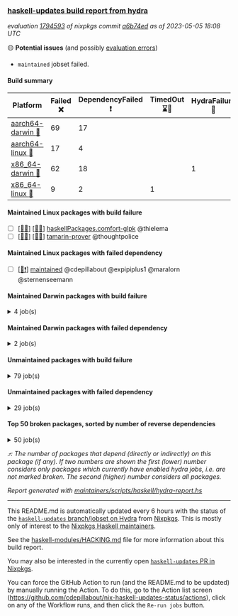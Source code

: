 ### [haskell-updates build report from hydra](https://hydra.nixos.org/jobset/nixpkgs/haskell-updates)
*evaluation [1794593](https://hydra.nixos.org/eval/1794593) of nixpkgs commit [a6b74ed](https://github.com/NixOS/nixpkgs/commits/a6b74ede32764b9b6875f833c3f9c6ecd74b780b) as of 2023-05-05 18:08 UTC*

:yellow_circle: **Potential issues** (and possibly [evaluation errors](https://hydra.nixos.org/jobset/nixpkgs/haskell-updates))
  * `maintained` jobset failed.

#### Build summary

 | Platform | Failed :x: | DependencyFailed :heavy_exclamation_mark: | TimedOut :hourglass::no_entry_sign: | HydraFailure :construction: | Success :heavy_check_mark: | 
 | --- | --- | --- | --- | --- | --- | 
 | [aarch64-darwin :green_apple:](https://hydra.nixos.org/eval/1794593?filter=.aarch64-darwin) | 69 | 17 |  |  | 6410 | 
 | [aarch64-linux :iphone:](https://hydra.nixos.org/eval/1794593?filter=.aarch64-linux) | 17 | 4 |  |  | 6553 | 
 | [x86_64-darwin :apple:](https://hydra.nixos.org/eval/1794593?filter=.x86_64-darwin) | 62 | 18 |  | 1 | 6435 | 
 | [x86_64-linux :penguin:](https://hydra.nixos.org/eval/1794593?filter=.x86_64-linux) | 9 | 2 | 1 |  | 6601 | 
#### Maintained Linux packages with build failure
- [ ] [[:iphone::x:]](https://hydra.nixos.org/build/218371574) [[:penguin::x:]](https://hydra.nixos.org/build/218381586) [haskellPackages.comfort-glpk](https://hydra.nixos.org/eval/1794593?filter=haskellPackages.comfort-glpk) @thielema
- [ ] [[:iphone::x:]](https://hydra.nixos.org/build/218369339) [[:penguin::x:]](https://hydra.nixos.org/build/218362213) [tamarin-prover](https://hydra.nixos.org/eval/1794593?filter=tamarin-prover) @thoughtpolice
#### Maintained Linux packages with failed dependency
- [ ] [[:penguin::heavy_exclamation_mark:]](https://hydra.nixos.org/build/218653950) [maintained](https://hydra.nixos.org/eval/1794593?filter=maintained) @cdepillabout @expipiplus1 @maralorn @sternenseemann
#### Maintained Darwin packages with build failure
<details><summary>4 job(s) </summary>

- [ ] [[:green_apple::x:]](https://hydra.nixos.org/build/218375915) [[:apple::x:]](https://hydra.nixos.org/build/218379307) [haskellPackages.comfort-glpk](https://hydra.nixos.org/eval/1794593?filter=haskellPackages.comfort-glpk) @thielema
- [ ] [gitit](https://hydra.nixos.org/eval/1794593?filter=gitit) @Profpatsch @sternenseemann
  - [[:green_apple::x:]](https://hydra.nixos.org/build/218371918) [[:apple::heavy_check_mark:]](https://hydra.nixos.org/build/218362775) [toplevel](https://hydra.nixos.org/eval/1794593?filter=gitit)
  - [[:green_apple::heavy_check_mark:]](https://hydra.nixos.org/build/218381039) [[:apple::heavy_check_mark:]](https://hydra.nixos.org/build/218371437) [haskellPackages](https://hydra.nixos.org/eval/1794593?filter=haskellPackages.gitit)
</details>

#### Maintained Darwin packages with failed dependency
<details><summary>2 job(s) </summary>

- [ ] [[:green_apple::heavy_exclamation_mark:]](https://hydra.nixos.org/build/218607568) [[:apple::heavy_exclamation_mark:]](https://hydra.nixos.org/build/218607572) [haskellPackages.streamly-archive](https://hydra.nixos.org/eval/1794593?filter=haskellPackages.streamly-archive) @shlok
- [ ] [[:green_apple::heavy_exclamation_mark:]](https://hydra.nixos.org/build/218619224) [[:apple::heavy_exclamation_mark:]](https://hydra.nixos.org/build/218619228) [haskellPackages.streamly-lmdb](https://hydra.nixos.org/eval/1794593?filter=haskellPackages.streamly-lmdb) @shlok
</details>

#### Unmaintained packages with build failure
<details><summary>79 job(s) </summary>

- [ ] [[:green_apple::x:]](https://hydra.nixos.org/build/218361994) [[:iphone::heavy_check_mark:]](https://hydra.nixos.org/build/218376357) [[:apple::x:]](https://hydra.nixos.org/build/218367907) [[:penguin::heavy_check_mark:]](https://hydra.nixos.org/build/218370860) [haskellPackages.di-core](https://hydra.nixos.org/eval/1794593?filter=haskellPackages.di-core)  :arrow_heading_up: 8 | 11
- [ ] [[:green_apple::x:]](https://hydra.nixos.org/build/218365226) [[:iphone::x:]](https://hydra.nixos.org/build/218360962) [[:apple::heavy_check_mark:]](https://hydra.nixos.org/build/218377974) [[:penguin::heavy_check_mark:]](https://hydra.nixos.org/build/218365895) [haskellPackages.hw-simd](https://hydra.nixos.org/eval/1794593?filter=haskellPackages.hw-simd)  :arrow_heading_up: 1 | 8
- [ ] [[:green_apple::x:]](https://hydra.nixos.org/build/218378067) [[:iphone::heavy_check_mark:]](https://hydra.nixos.org/build/218371073) [[:apple::x:]](https://hydra.nixos.org/build/218375080) [[:penguin::heavy_check_mark:]](https://hydra.nixos.org/build/218380947) [haskellPackages.inline-r](https://hydra.nixos.org/eval/1794593?filter=haskellPackages.inline-r)  :arrow_heading_up: 1 | 4
- [ ] [[:green_apple::heavy_check_mark:]](https://hydra.nixos.org/build/218380396) [[:iphone::x:]](https://hydra.nixos.org/build/218377953) [[:apple::heavy_check_mark:]](https://hydra.nixos.org/build/218362911) [[:penguin::heavy_check_mark:]](https://hydra.nixos.org/build/218368090) [haskellPackages.long-double](https://hydra.nixos.org/eval/1794593?filter=haskellPackages.long-double)  :arrow_heading_up: 1 | 2
- [ ] [[:green_apple::x:]](https://hydra.nixos.org/build/218367141) [[:iphone::heavy_check_mark:]](https://hydra.nixos.org/build/218364425) [[:apple::x:]](https://hydra.nixos.org/build/218374346) [[:penguin::heavy_check_mark:]](https://hydra.nixos.org/build/218371746) [haskellPackages.posix-socket](https://hydra.nixos.org/eval/1794593?filter=haskellPackages.posix-socket)  :arrow_heading_up: 1 | 2
- [ ] [[:green_apple::x:]](https://hydra.nixos.org/build/218381884) [[:iphone::heavy_check_mark:]](https://hydra.nixos.org/build/218382632) [[:apple::x:]](https://hydra.nixos.org/build/218363699) [[:penguin::heavy_check_mark:]](https://hydra.nixos.org/build/218374617) [haskellPackages.gi-gdkx11](https://hydra.nixos.org/eval/1794593?filter=haskellPackages.gi-gdkx11)  :arrow_heading_up: 1 | 1
- [ ] [[:green_apple::heavy_check_mark:]](https://hydra.nixos.org/build/218374515) [[:iphone::x:]](https://hydra.nixos.org/build/218367283) [[:apple::heavy_check_mark:]](https://hydra.nixos.org/build/218367533) [[:penguin::heavy_check_mark:]](https://hydra.nixos.org/build/218380204) [haskellPackages.nlopt-haskell](https://hydra.nixos.org/eval/1794593?filter=haskellPackages.nlopt-haskell)  :arrow_heading_up: 1 | 1
- [ ] [[:green_apple::x:]](https://hydra.nixos.org/build/218365328) [[:iphone::heavy_check_mark:]](https://hydra.nixos.org/build/218368874) [[:apple::x:]](https://hydra.nixos.org/build/218357425) [[:penguin::heavy_check_mark:]](https://hydra.nixos.org/build/218374595) [haskellPackages.openal-ffi](https://hydra.nixos.org/eval/1794593?filter=haskellPackages.openal-ffi)  :arrow_heading_up: 1 | 1
- [ ] [[:green_apple::x:]](https://hydra.nixos.org/build/218367583) [[:iphone::x:]](https://hydra.nixos.org/build/218366012) [[:apple::x:]](https://hydra.nixos.org/build/218358945) [[:penguin::x:]](https://hydra.nixos.org/build/218359772) [haskellPackages.srtree](https://hydra.nixos.org/eval/1794593?filter=haskellPackages.srtree)  :arrow_heading_up: 1 | 1
- [ ] [[:apple::x:]](https://hydra.nixos.org/build/218367426) [[:penguin::heavy_check_mark:]](https://hydra.nixos.org/build/218382334) [haskellPackages.swisstable](https://hydra.nixos.org/eval/1794593?filter=haskellPackages.swisstable)  :arrow_heading_up: 1 | 1
- [ ] [[:green_apple::heavy_check_mark:]](https://hydra.nixos.org/build/218363043) [[:iphone::x:]](https://hydra.nixos.org/build/218369053) [[:apple::heavy_check_mark:]](https://hydra.nixos.org/build/218371290) [[:penguin::heavy_check_mark:]](https://hydra.nixos.org/build/218373130) [haskellPackages.freetype2](https://hydra.nixos.org/eval/1794593?filter=haskellPackages.freetype2)  :arrow_heading_up: 0 | 11
- [ ] [[:green_apple::heavy_check_mark:]](https://hydra.nixos.org/build/218376101) [[:iphone::heavy_check_mark:]](https://hydra.nixos.org/build/218377354) [[:apple::x:]](https://hydra.nixos.org/build/218374480) [[:penguin::heavy_check_mark:]](https://hydra.nixos.org/build/218374067) [haskellPackages.language-java](https://hydra.nixos.org/eval/1794593?filter=haskellPackages.language-java)  :arrow_heading_up: 0 | 6
- [ ] [[:green_apple::x:]](https://hydra.nixos.org/build/218366072) [[:iphone::heavy_check_mark:]](https://hydra.nixos.org/build/218368468) [[:apple::x:]](https://hydra.nixos.org/build/218369796) [[:penguin::heavy_check_mark:]](https://hydra.nixos.org/build/218368987) [haskellPackages.llvm-tf](https://hydra.nixos.org/eval/1794593?filter=haskellPackages.llvm-tf)  :arrow_heading_up: 0 | 6
- [ ] [[:green_apple::x:]](https://hydra.nixos.org/build/218368022) [[:iphone::heavy_check_mark:]](https://hydra.nixos.org/build/218379237) [[:apple::x:]](https://hydra.nixos.org/build/218358728) [[:penguin::heavy_check_mark:]](https://hydra.nixos.org/build/218359775) [haskellPackages.pipes-zlib](https://hydra.nixos.org/eval/1794593?filter=haskellPackages.pipes-zlib)  :arrow_heading_up: 0 | 5
- [ ] [[:green_apple::x:]](https://hydra.nixos.org/build/218367925) [[:iphone::heavy_check_mark:]](https://hydra.nixos.org/build/218370677) [[:apple::heavy_check_mark:]](https://hydra.nixos.org/build/218376742) [[:penguin::heavy_check_mark:]](https://hydra.nixos.org/build/218359895) [haskellPackages.folds](https://hydra.nixos.org/eval/1794593?filter=haskellPackages.folds)  :arrow_heading_up: 0 | 3
- [ ] [[:green_apple::x:]](https://hydra.nixos.org/build/218358557) [[:iphone::heavy_check_mark:]](https://hydra.nixos.org/build/218363013) [[:apple::heavy_check_mark:]](https://hydra.nixos.org/build/218369649) [[:penguin::heavy_check_mark:]](https://hydra.nixos.org/build/218356855) [haskellPackages.gauge](https://hydra.nixos.org/eval/1794593?filter=haskellPackages.gauge)  :arrow_heading_up: 0 | 3
- [ ] [[:green_apple::x:]](https://hydra.nixos.org/build/218365386) [[:iphone::x:]](https://hydra.nixos.org/build/218371063) [[:apple::heavy_check_mark:]](https://hydra.nixos.org/build/218362394) [[:penguin::heavy_check_mark:]](https://hydra.nixos.org/build/218362939) [haskellPackages.picosat](https://hydra.nixos.org/eval/1794593?filter=haskellPackages.picosat)  :arrow_heading_up: 0 | 3
- [ ] [[:green_apple::x:]](https://hydra.nixos.org/build/218369518) [[:iphone::heavy_check_mark:]](https://hydra.nixos.org/build/218377140) [[:apple::heavy_check_mark:]](https://hydra.nixos.org/build/218378068) [[:penguin::heavy_check_mark:]](https://hydra.nixos.org/build/218364615) [haskellPackages.LibZip](https://hydra.nixos.org/eval/1794593?filter=haskellPackages.LibZip)  :arrow_heading_up: 0 | 2
- [ ] [[:green_apple::heavy_check_mark:]](https://hydra.nixos.org/build/218379216) [[:iphone::heavy_check_mark:]](https://hydra.nixos.org/build/218371639) [[:apple::x:]](https://hydra.nixos.org/build/218371626) [[:penguin::heavy_check_mark:]](https://hydra.nixos.org/build/218380913) [haskellPackages.quic](https://hydra.nixos.org/eval/1794593?filter=haskellPackages.quic)  :arrow_heading_up: 0 | 2
- [ ] [[:green_apple::x:]](https://hydra.nixos.org/build/218365828) [[:iphone::heavy_check_mark:]](https://hydra.nixos.org/build/218370636) [[:apple::heavy_check_mark:]](https://hydra.nixos.org/build/218359044) [[:penguin::heavy_check_mark:]](https://hydra.nixos.org/build/218382853) [haskellPackages.rocksdb-haskell](https://hydra.nixos.org/eval/1794593?filter=haskellPackages.rocksdb-haskell)  :arrow_heading_up: 0 | 2
- [ ] [[:green_apple::heavy_check_mark:]](https://hydra.nixos.org/build/218366984) [[:iphone::x:]](https://hydra.nixos.org/build/218371217) [[:apple::heavy_check_mark:]](https://hydra.nixos.org/build/218358449) [[:penguin::heavy_check_mark:]](https://hydra.nixos.org/build/218365667) [haskellPackages.dde](https://hydra.nixos.org/eval/1794593?filter=haskellPackages.dde)  :arrow_heading_up: 0 | 1
- [ ] [[:green_apple::x:]](https://hydra.nixos.org/build/218361416) [[:iphone::heavy_check_mark:]](https://hydra.nixos.org/build/218369976) [[:apple::x:]](https://hydra.nixos.org/build/218381715) [[:penguin::heavy_check_mark:]](https://hydra.nixos.org/build/218359735) [haskellPackages.h-raylib](https://hydra.nixos.org/eval/1794593?filter=haskellPackages.h-raylib)  :arrow_heading_up: 0 | 1
- [ ] [[:green_apple::x:]](https://hydra.nixos.org/build/218371341) [[:iphone::heavy_check_mark:]](https://hydra.nixos.org/build/218381285) [[:apple::x:]](https://hydra.nixos.org/build/218368136) [[:penguin::heavy_check_mark:]](https://hydra.nixos.org/build/218361768) [haskellPackages.hamid](https://hydra.nixos.org/eval/1794593?filter=haskellPackages.hamid)  :arrow_heading_up: 0 | 1
- [ ] [[:green_apple::heavy_check_mark:]](https://hydra.nixos.org/build/218373866) [[:iphone::heavy_check_mark:]](https://hydra.nixos.org/build/218359528) [[:apple::x:]](https://hydra.nixos.org/build/218362446) [[:penguin::heavy_check_mark:]](https://hydra.nixos.org/build/218361537) [haskellPackages.hmatrix-morpheus](https://hydra.nixos.org/eval/1794593?filter=haskellPackages.hmatrix-morpheus)  :arrow_heading_up: 0 | 1
- [ ] [[:green_apple::x:]](https://hydra.nixos.org/build/218360600) [[:iphone::heavy_check_mark:]](https://hydra.nixos.org/build/218376500) [[:apple::x:]](https://hydra.nixos.org/build/218370415) [[:penguin::heavy_check_mark:]](https://hydra.nixos.org/build/218365188) [haskellPackages.huckleberry](https://hydra.nixos.org/eval/1794593?filter=haskellPackages.huckleberry)  :arrow_heading_up: 0 | 1
- [ ] [[:green_apple::x:]](https://hydra.nixos.org/build/218370144) [[:iphone::heavy_check_mark:]](https://hydra.nixos.org/build/218369659) [[:apple::x:]](https://hydra.nixos.org/build/218356396) [[:penguin::heavy_check_mark:]](https://hydra.nixos.org/build/218371896) [haskellPackages.select](https://hydra.nixos.org/eval/1794593?filter=haskellPackages.select)  :arrow_heading_up: 0 | 1
- [ ] [[:green_apple::x:]](https://hydra.nixos.org/build/218363639) [[:iphone::heavy_check_mark:]](https://hydra.nixos.org/build/218360486) [[:apple::x:]](https://hydra.nixos.org/build/218358637) [[:penguin::heavy_check_mark:]](https://hydra.nixos.org/build/218362906) [haskellPackages.sysinfo](https://hydra.nixos.org/eval/1794593?filter=haskellPackages.sysinfo)  :arrow_heading_up: 0 | 1
- [ ] [[:green_apple::heavy_check_mark:]](https://hydra.nixos.org/build/218359990) [[:iphone::heavy_check_mark:]](https://hydra.nixos.org/build/218381270) [[:apple::x:]](https://hydra.nixos.org/build/218369158) [[:penguin::heavy_check_mark:]](https://hydra.nixos.org/build/218359504) [haskellPackages.FractalArt](https://hydra.nixos.org/eval/1794593?filter=haskellPackages.FractalArt) 
- [ ] [[:green_apple::heavy_check_mark:]](https://hydra.nixos.org/build/218364182) [[:iphone::x:]](https://hydra.nixos.org/build/218383344) [[:apple::heavy_check_mark:]](https://hydra.nixos.org/build/218379420) [[:penguin::heavy_check_mark:]](https://hydra.nixos.org/build/218360322) [haskellPackages.HsASA](https://hydra.nixos.org/eval/1794593?filter=haskellPackages.HsASA) 
- [ ] [[:green_apple::x:]](https://hydra.nixos.org/build/218373276) [[:iphone::heavy_check_mark:]](https://hydra.nixos.org/build/218361197) [[:apple::x:]](https://hydra.nixos.org/build/218371504) [[:penguin::heavy_check_mark:]](https://hydra.nixos.org/build/218369435) [haskellPackages.al](https://hydra.nixos.org/eval/1794593?filter=haskellPackages.al) 
- [ ] [[:green_apple::x:]](https://hydra.nixos.org/build/218363946) [[:iphone::x:]](https://hydra.nixos.org/build/218374457) [[:apple::x:]](https://hydra.nixos.org/build/218376881) [[:penguin::x:]](https://hydra.nixos.org/build/218378988) [haskellPackages.directory-ospath-streaming](https://hydra.nixos.org/eval/1794593?filter=haskellPackages.directory-ospath-streaming) 
- [ ] [[:green_apple::x:]](https://hydra.nixos.org/build/218357055) [[:iphone::x:]](https://hydra.nixos.org/build/218374766) [[:apple::x:]](https://hydra.nixos.org/build/218373440) [[:penguin::x:]](https://hydra.nixos.org/build/218360859) [haskellPackages.disco](https://hydra.nixos.org/eval/1794593?filter=haskellPackages.disco) 
- [ ] [[:green_apple::x:]](https://hydra.nixos.org/build/218356880) [[:iphone::heavy_check_mark:]](https://hydra.nixos.org/build/218371945) [[:apple::x:]](https://hydra.nixos.org/build/218365259) [[:penguin::heavy_check_mark:]](https://hydra.nixos.org/build/218369949) [haskellPackages.env-extra](https://hydra.nixos.org/eval/1794593?filter=haskellPackages.env-extra) 
- [ ] [[:green_apple::x:]](https://hydra.nixos.org/build/218372622) [[:iphone::heavy_check_mark:]](https://hydra.nixos.org/build/218363770) [[:apple::x:]](https://hydra.nixos.org/build/218377369) [[:penguin::heavy_check_mark:]](https://hydra.nixos.org/build/218361579) [haskellPackages.epub-tools](https://hydra.nixos.org/eval/1794593?filter=haskellPackages.epub-tools) 
- [ ] [[:green_apple::x:]](https://hydra.nixos.org/build/218357303) [[:iphone::heavy_check_mark:]](https://hydra.nixos.org/build/218371814) [[:apple::heavy_check_mark:]](https://hydra.nixos.org/build/218371442) [[:penguin::heavy_check_mark:]](https://hydra.nixos.org/build/218360989) [haskellPackages.executable-hash](https://hydra.nixos.org/eval/1794593?filter=haskellPackages.executable-hash) 
- [ ] [[:green_apple::x:]](https://hydra.nixos.org/build/218374398) [[:iphone::heavy_check_mark:]](https://hydra.nixos.org/build/218375801) [[:apple::x:]](https://hydra.nixos.org/build/218375926) [[:penguin::heavy_check_mark:]](https://hydra.nixos.org/build/218363039) [haskellPackages.float128](https://hydra.nixos.org/eval/1794593?filter=haskellPackages.float128) 
- [ ] [[:green_apple::x:]](https://hydra.nixos.org/build/218380013) [[:iphone::heavy_check_mark:]](https://hydra.nixos.org/build/218366720) [[:apple::x:]](https://hydra.nixos.org/build/218374432) [[:penguin::heavy_check_mark:]](https://hydra.nixos.org/build/218377131) [haskellPackages.fudgets](https://hydra.nixos.org/eval/1794593?filter=haskellPackages.fudgets) 
- [ ] [[:green_apple::x:]](https://hydra.nixos.org/build/218374343) [[:iphone::heavy_check_mark:]](https://hydra.nixos.org/build/218372448) [[:apple::x:]](https://hydra.nixos.org/build/218377848) [[:penguin::heavy_check_mark:]](https://hydra.nixos.org/build/218367571) [haskellPackages.gerrit](https://hydra.nixos.org/eval/1794593?filter=haskellPackages.gerrit) 
- [ ] [[:green_apple::x:]](https://hydra.nixos.org/build/218356518) [[:apple::x:]](https://hydra.nixos.org/build/218362291) [haskellPackages.gi-gtkosxapplication](https://hydra.nixos.org/eval/1794593?filter=haskellPackages.gi-gtkosxapplication) 
- [ ] [[:iphone::x:]](https://hydra.nixos.org/build/218636181) [[:penguin::x:]](https://hydra.nixos.org/build/218370359) [haskellPackages.grid-proto](https://hydra.nixos.org/eval/1794593?filter=haskellPackages.grid-proto) 
- [ ] [[:green_apple::x:]](https://hydra.nixos.org/build/218379659) [[:apple::x:]](https://hydra.nixos.org/build/218370132) [haskellPackages.gtk-mac-integration](https://hydra.nixos.org/eval/1794593?filter=haskellPackages.gtk-mac-integration) 
- [ ] [[:green_apple::x:]](https://hydra.nixos.org/build/218636180) [[:iphone::heavy_check_mark:]](https://hydra.nixos.org/build/218367120) [[:apple::x:]](https://hydra.nixos.org/build/218636188) [[:penguin::heavy_check_mark:]](https://hydra.nixos.org/build/218636210) [haskellPackages.gtk-traymanager](https://hydra.nixos.org/eval/1794593?filter=haskellPackages.gtk-traymanager) 
- [ ] [[:green_apple::x:]](https://hydra.nixos.org/build/218363769) [[:apple::x:]](https://hydra.nixos.org/build/218361194) [haskellPackages.gtk3-mac-integration](https://hydra.nixos.org/eval/1794593?filter=haskellPackages.gtk3-mac-integration) 
- [ ] [[:green_apple::x:]](https://hydra.nixos.org/build/218367203) [[:iphone::heavy_check_mark:]](https://hydra.nixos.org/build/218380642) [[:apple::x:]](https://hydra.nixos.org/build/218381399) [[:penguin::heavy_check_mark:]](https://hydra.nixos.org/build/218373263) [haskellPackages.highlight](https://hydra.nixos.org/eval/1794593?filter=haskellPackages.highlight) 
- [ ] [[:green_apple::x:]](https://hydra.nixos.org/build/218375281) [[:iphone::heavy_check_mark:]](https://hydra.nixos.org/build/218381684) [[:apple::x:]](https://hydra.nixos.org/build/218373167) [[:penguin::heavy_check_mark:]](https://hydra.nixos.org/build/218359288) [haskellPackages.hinotify-conduit](https://hydra.nixos.org/eval/1794593?filter=haskellPackages.hinotify-conduit) 
- [ ] [[:green_apple::x:]](https://hydra.nixos.org/build/218372055) [[:iphone::heavy_check_mark:]](https://hydra.nixos.org/build/218361694) [[:apple::x:]](https://hydra.nixos.org/build/218379411) [[:penguin::heavy_check_mark:]](https://hydra.nixos.org/build/218383318) [haskellPackages.hsshellscript](https://hydra.nixos.org/eval/1794593?filter=haskellPackages.hsshellscript) 
- [ ] [[:green_apple::x:]](https://hydra.nixos.org/build/218362603) [[:iphone::heavy_check_mark:]](https://hydra.nixos.org/build/218368668) [[:apple::x:]](https://hydra.nixos.org/build/218377430) [[:penguin::heavy_check_mark:]](https://hydra.nixos.org/build/218371924) [haskellPackages.hssourceinfo](https://hydra.nixos.org/eval/1794593?filter=haskellPackages.hssourceinfo) 
- [ ] [[:green_apple::x:]](https://hydra.nixos.org/build/218378487) [[:iphone::heavy_check_mark:]](https://hydra.nixos.org/build/218375531) [[:apple::x:]](https://hydra.nixos.org/build/218381339) [[:penguin::heavy_check_mark:]](https://hydra.nixos.org/build/218364945) [haskellPackages.hunspell-hs](https://hydra.nixos.org/eval/1794593?filter=haskellPackages.hunspell-hs) 
- [ ] [[:apple::x:]](https://hydra.nixos.org/build/218361466) [[:penguin::heavy_check_mark:]](https://hydra.nixos.org/build/218379387) [haskellPackages.inline-asm](https://hydra.nixos.org/eval/1794593?filter=haskellPackages.inline-asm) 
- [ ] [[:green_apple::x:]](https://hydra.nixos.org/build/218359980) [[:iphone::heavy_check_mark:]](https://hydra.nixos.org/build/218372621) [[:apple::x:]](https://hydra.nixos.org/build/218370295) [[:penguin::heavy_check_mark:]](https://hydra.nixos.org/build/218363641) [haskellPackages.interprocess](https://hydra.nixos.org/eval/1794593?filter=haskellPackages.interprocess) 
- [ ] [[:green_apple::x:]](https://hydra.nixos.org/build/218356584) [[:iphone::heavy_check_mark:]](https://hydra.nixos.org/build/218374173) [[:apple::x:]](https://hydra.nixos.org/build/218372040) [[:penguin::heavy_check_mark:]](https://hydra.nixos.org/build/218376465) [haskellPackages.intricacy](https://hydra.nixos.org/eval/1794593?filter=haskellPackages.intricacy) 
- [ ] [[:green_apple::x:]](https://hydra.nixos.org/build/218360432) [[:iphone::heavy_check_mark:]](https://hydra.nixos.org/build/218365340) [[:apple::x:]](https://hydra.nixos.org/build/218366381) [[:penguin::heavy_check_mark:]](https://hydra.nixos.org/build/218378893) [haskellPackages.ipcvar](https://hydra.nixos.org/eval/1794593?filter=haskellPackages.ipcvar) 
- [ ] [[:green_apple::x:]](https://hydra.nixos.org/build/218377616) [[:apple::x:]](https://hydra.nixos.org/build/218372000) [haskellPackages.kqueue](https://hydra.nixos.org/eval/1794593?filter=haskellPackages.kqueue) 
- [ ] [[:green_apple::x:]](https://hydra.nixos.org/build/218373273) [[:iphone::x:]](https://hydra.nixos.org/build/218370171) [[:apple::x:]](https://hydra.nixos.org/build/218372951) [[:penguin::x:]](https://hydra.nixos.org/build/218382671) [haskellPackages.ldap-client-og](https://hydra.nixos.org/eval/1794593?filter=haskellPackages.ldap-client-og) 
- [ ] [[:green_apple::x:]](https://hydra.nixos.org/build/218356731) [[:iphone::heavy_check_mark:]](https://hydra.nixos.org/build/218374913) [[:apple::heavy_check_mark:]](https://hydra.nixos.org/build/218357830) [[:penguin::heavy_check_mark:]](https://hydra.nixos.org/build/218371177) [haskellPackages.leveldb-haskell-fork](https://hydra.nixos.org/eval/1794593?filter=haskellPackages.leveldb-haskell-fork) 
- [ ] [[:green_apple::x:]](https://hydra.nixos.org/build/218377313) [[:iphone::heavy_check_mark:]](https://hydra.nixos.org/build/218369316) [[:apple::x:]](https://hydra.nixos.org/build/218365266) [[:penguin::heavy_check_mark:]](https://hydra.nixos.org/build/218369065) [haskellPackages.linux-framebuffer](https://hydra.nixos.org/eval/1794593?filter=haskellPackages.linux-framebuffer) 
- [ ] [[:green_apple::x:]](https://hydra.nixos.org/build/218362367) [[:iphone::heavy_check_mark:]](https://hydra.nixos.org/build/218369104) [[:apple::x:]](https://hydra.nixos.org/build/218369634) [[:penguin::heavy_check_mark:]](https://hydra.nixos.org/build/218366450) [haskellPackages.mediawiki2latex](https://hydra.nixos.org/eval/1794593?filter=haskellPackages.mediawiki2latex) 
- [ ] [[:green_apple::x:]](https://hydra.nixos.org/build/218380520) [[:iphone::heavy_check_mark:]](https://hydra.nixos.org/build/218364355) [[:apple::x:]](https://hydra.nixos.org/build/218372424) [[:penguin::heavy_check_mark:]](https://hydra.nixos.org/build/218379602) [haskellPackages.memfd](https://hydra.nixos.org/eval/1794593?filter=haskellPackages.memfd) 
- [ ] [[:green_apple::x:]](https://hydra.nixos.org/build/218361092) [[:iphone::heavy_check_mark:]](https://hydra.nixos.org/build/218368605) [[:apple::x:]](https://hydra.nixos.org/build/218366351) [[:penguin::heavy_check_mark:]](https://hydra.nixos.org/build/218367944) [haskellPackages.memzero](https://hydra.nixos.org/eval/1794593?filter=haskellPackages.memzero) 
- [ ] [[:green_apple::x:]](https://hydra.nixos.org/build/218619362) [[:iphone::heavy_check_mark:]](https://hydra.nixos.org/build/218619395) [[:apple::x:]](https://hydra.nixos.org/build/218619405) [[:penguin::heavy_check_mark:]](https://hydra.nixos.org/build/218619361) [haskellPackages.nix-serve-ng](https://hydra.nixos.org/eval/1794593?filter=haskellPackages.nix-serve-ng) 
- [ ] [[:green_apple::x:]](https://hydra.nixos.org/build/218363261) [[:iphone::heavy_check_mark:]](https://hydra.nixos.org/build/218358759) [[:apple::heavy_check_mark:]](https://hydra.nixos.org/build/218359473) [[:penguin::heavy_check_mark:]](https://hydra.nixos.org/build/218375892) [haskellPackages.perceptual-hash](https://hydra.nixos.org/eval/1794593?filter=haskellPackages.perceptual-hash) 
- [ ] [[:green_apple::x:]](https://hydra.nixos.org/build/218362246) [[:iphone::heavy_check_mark:]](https://hydra.nixos.org/build/218378463) [[:apple::x:]](https://hydra.nixos.org/build/218373602) [[:penguin::heavy_check_mark:]](https://hydra.nixos.org/build/218359574) [haskellPackages.persistent-pagination](https://hydra.nixos.org/eval/1794593?filter=haskellPackages.persistent-pagination) 
- [ ] [[:green_apple::x:]](https://hydra.nixos.org/build/218356605) [[:iphone::heavy_check_mark:]](https://hydra.nixos.org/build/218357508) [[:apple::x:]](https://hydra.nixos.org/build/218358491) [[:penguin::heavy_check_mark:]](https://hydra.nixos.org/build/218372638) [haskellPackages.phatsort](https://hydra.nixos.org/eval/1794593?filter=haskellPackages.phatsort) 
- [ ] [[:green_apple::x:]](https://hydra.nixos.org/build/218372748) [[:iphone::heavy_check_mark:]](https://hydra.nixos.org/build/218358634) [[:apple::x:]](https://hydra.nixos.org/build/218362043) [[:penguin::heavy_check_mark:]](https://hydra.nixos.org/build/218365630) [haskellPackages.ping-wrapper](https://hydra.nixos.org/eval/1794593?filter=haskellPackages.ping-wrapper) 
- [ ] [[:green_apple::x:]](https://hydra.nixos.org/build/218380342) [[:iphone::heavy_check_mark:]](https://hydra.nixos.org/build/218377531) [[:apple::x:]](https://hydra.nixos.org/build/218378930) [[:penguin::heavy_check_mark:]](https://hydra.nixos.org/build/218360082) [haskellPackages.posix-timer](https://hydra.nixos.org/eval/1794593?filter=haskellPackages.posix-timer) 
- [ ] [[:green_apple::x:]](https://hydra.nixos.org/build/218378334) [[:iphone::heavy_check_mark:]](https://hydra.nixos.org/build/218364371) [[:apple::x:]](https://hydra.nixos.org/build/218379561) [[:penguin::heavy_check_mark:]](https://hydra.nixos.org/build/218377415) [haskellPackages.procex](https://hydra.nixos.org/eval/1794593?filter=haskellPackages.procex) 
- [ ] [[:green_apple::x:]](https://hydra.nixos.org/build/218379708) [[:iphone::heavy_check_mark:]](https://hydra.nixos.org/build/218362371) [[:apple::x:]](https://hydra.nixos.org/build/218382844) [[:penguin::heavy_check_mark:]](https://hydra.nixos.org/build/218377810) [haskellPackages.pthread](https://hydra.nixos.org/eval/1794593?filter=haskellPackages.pthread) 
- [ ] [[:green_apple::x:]](https://hydra.nixos.org/build/218364610) [[:iphone::heavy_check_mark:]](https://hydra.nixos.org/build/218380296) [[:apple::x:]](https://hydra.nixos.org/build/218380468) [[:penguin::heavy_check_mark:]](https://hydra.nixos.org/build/218383113) [haskellPackages.sandwich-webdriver](https://hydra.nixos.org/eval/1794593?filter=haskellPackages.sandwich-webdriver) 
- [ ] [[:green_apple::x:]](https://hydra.nixos.org/build/218367780) [[:iphone::heavy_check_mark:]](https://hydra.nixos.org/build/218359939) [[:apple::x:]](https://hydra.nixos.org/build/218382857) [[:penguin::hourglass::no_entry_sign:]](https://hydra.nixos.org/build/218379058) [haskellPackages.servant-serialization](https://hydra.nixos.org/eval/1794593?filter=haskellPackages.servant-serialization) 
- [ ] [[:green_apple::x:]](https://hydra.nixos.org/build/218359493) [[:iphone::heavy_check_mark:]](https://hydra.nixos.org/build/218365983) [[:apple::x:]](https://hydra.nixos.org/build/218358853) [[:penguin::heavy_check_mark:]](https://hydra.nixos.org/build/218356632) [haskellPackages.tailfile-hinotify](https://hydra.nixos.org/eval/1794593?filter=haskellPackages.tailfile-hinotify) 
- [ ] [[:green_apple::x:]](https://hydra.nixos.org/build/218361935) [[:iphone::heavy_check_mark:]](https://hydra.nixos.org/build/218379727) [[:apple::heavy_check_mark:]](https://hydra.nixos.org/build/218375798) [[:penguin::heavy_check_mark:]](https://hydra.nixos.org/build/218376114) [haskellPackages.tdlib](https://hydra.nixos.org/eval/1794593?filter=haskellPackages.tdlib) 
- [ ] [[:green_apple::x:]](https://hydra.nixos.org/build/218365019) [[:iphone::x:]](https://hydra.nixos.org/build/218378664) [[:apple::x:]](https://hydra.nixos.org/build/218375055) [[:penguin::x:]](https://hydra.nixos.org/build/218382208) [haskellPackages.unbound-kind-generics](https://hydra.nixos.org/eval/1794593?filter=haskellPackages.unbound-kind-generics) 
- [ ] [[:green_apple::x:]](https://hydra.nixos.org/build/218374882) [[:iphone::x:]](https://hydra.nixos.org/build/218371682) [[:apple::x:]](https://hydra.nixos.org/build/218369312) [[:penguin::x:]](https://hydra.nixos.org/build/218371739) [haskellPackages.wai-problem-details](https://hydra.nixos.org/eval/1794593?filter=haskellPackages.wai-problem-details) 
- [ ] [[:green_apple::x:]](https://hydra.nixos.org/build/218370308) [[:iphone::heavy_check_mark:]](https://hydra.nixos.org/build/218370118) [[:apple::heavy_check_mark:]](https://hydra.nixos.org/build/218372700) [[:penguin::heavy_check_mark:]](https://hydra.nixos.org/build/218378876) [tests.haskell.writers](https://hydra.nixos.org/eval/1794593?filter=tests.haskell.writers) 
- [ ] [[:green_apple::x:]](https://hydra.nixos.org/build/218376489) [[:iphone::x:]](https://hydra.nixos.org/build/218375064) [[:apple::heavy_check_mark:]](https://hydra.nixos.org/build/218380244) [[:penguin::heavy_check_mark:]](https://hydra.nixos.org/build/218370081) [haskellPackages.x86-64bit](https://hydra.nixos.org/eval/1794593?filter=haskellPackages.x86-64bit) 
- [ ] [[:green_apple::x:]](https://hydra.nixos.org/build/218360235) [[:iphone::heavy_check_mark:]](https://hydra.nixos.org/build/218370565) [[:apple::x:]](https://hydra.nixos.org/build/218377847) [[:penguin::heavy_check_mark:]](https://hydra.nixos.org/build/218358117) [haskellPackages.xmonad-utils](https://hydra.nixos.org/eval/1794593?filter=haskellPackages.xmonad-utils) 
- [ ] [[:green_apple::x:]](https://hydra.nixos.org/build/218362524) [[:iphone::heavy_check_mark:]](https://hydra.nixos.org/build/218375390) [[:apple::x:]](https://hydra.nixos.org/build/218382685) [[:penguin::heavy_check_mark:]](https://hydra.nixos.org/build/218374189) [haskellPackages.yoga](https://hydra.nixos.org/eval/1794593?filter=haskellPackages.yoga) 
- [ ] [[:green_apple::x:]](https://hydra.nixos.org/build/218380529) [[:iphone::heavy_check_mark:]](https://hydra.nixos.org/build/218370051) [[:apple::x:]](https://hydra.nixos.org/build/218378931) [[:penguin::heavy_check_mark:]](https://hydra.nixos.org/build/218360317) [haskellPackages.zot](https://hydra.nixos.org/eval/1794593?filter=haskellPackages.zot) 
- [ ] [[:green_apple::x:]](https://hydra.nixos.org/build/218360122) [[:iphone::heavy_check_mark:]](https://hydra.nixos.org/build/218381981) [[:apple::x:]](https://hydra.nixos.org/build/218363208) [[:penguin::heavy_check_mark:]](https://hydra.nixos.org/build/218368246) [haskellPackages.zxcvbn-c](https://hydra.nixos.org/eval/1794593?filter=haskellPackages.zxcvbn-c) 
</details>

#### Unmaintained packages with failed dependency
<details><summary>29 job(s) </summary>

- [ ] [[:green_apple::heavy_exclamation_mark:]](https://hydra.nixos.org/build/218371687) [[:iphone::heavy_check_mark:]](https://hydra.nixos.org/build/218371385) [[:apple::heavy_exclamation_mark:]](https://hydra.nixos.org/build/218368577) [[:penguin::heavy_check_mark:]](https://hydra.nixos.org/build/218357983) [haskellPackages.di-handle](https://hydra.nixos.org/eval/1794593?filter=haskellPackages.di-handle)  :arrow_heading_up: 6 | 9
- [ ] [[:green_apple::heavy_exclamation_mark:]](https://hydra.nixos.org/build/218358066) [[:iphone::heavy_check_mark:]](https://hydra.nixos.org/build/218382963) [[:apple::heavy_exclamation_mark:]](https://hydra.nixos.org/build/218365824) [[:penguin::heavy_check_mark:]](https://hydra.nixos.org/build/218357941) [haskellPackages.di-monad](https://hydra.nixos.org/eval/1794593?filter=haskellPackages.di-monad)  :arrow_heading_up: 6 | 9
- [ ] [[:green_apple::heavy_exclamation_mark:]](https://hydra.nixos.org/build/218362804) [[:iphone::heavy_check_mark:]](https://hydra.nixos.org/build/218359243) [[:apple::heavy_exclamation_mark:]](https://hydra.nixos.org/build/218372584) [[:penguin::heavy_check_mark:]](https://hydra.nixos.org/build/218380810) [haskellPackages.di-df1](https://hydra.nixos.org/eval/1794593?filter=haskellPackages.di-df1)  :arrow_heading_up: 5 | 8
- [ ] [hoogle](https://hydra.nixos.org/eval/1794593?filter=hoogle)  :arrow_heading_up: 3 | 4
  - [[:green_apple::heavy_check_mark:]](https://hydra.nixos.org/build/218369149) [[:iphone::heavy_check_mark:]](https://hydra.nixos.org/build/218364055) [[:apple::heavy_check_mark:]](https://hydra.nixos.org/build/218378741) [[:penguin::heavy_check_mark:]](https://hydra.nixos.org/build/218361764) [haskell.packages.ghc8107](https://hydra.nixos.org/eval/1794593?filter=haskell.packages.ghc8107.hoogle)
  -  [[:iphone::heavy_check_mark:]](https://hydra.nixos.org/build/218363707) [[:apple::heavy_check_mark:]](https://hydra.nixos.org/build/218380854) [[:penguin::heavy_check_mark:]](https://hydra.nixos.org/build/218369433) [haskell.packages.ghc884](https://hydra.nixos.org/eval/1794593?filter=haskell.packages.ghc884.hoogle)
  - [[:green_apple::heavy_check_mark:]](https://hydra.nixos.org/build/218368831) [[:iphone::heavy_check_mark:]](https://hydra.nixos.org/build/218360743) [[:apple::heavy_check_mark:]](https://hydra.nixos.org/build/218370886) [[:penguin::heavy_check_mark:]](https://hydra.nixos.org/build/218380374) [haskell.packages.ghc902](https://hydra.nixos.org/eval/1794593?filter=haskell.packages.ghc902.hoogle)
  - [[:green_apple::heavy_check_mark:]](https://hydra.nixos.org/build/218379200) [[:iphone::heavy_check_mark:]](https://hydra.nixos.org/build/218365871) [[:apple::heavy_check_mark:]](https://hydra.nixos.org/build/218357379) [[:penguin::heavy_check_mark:]](https://hydra.nixos.org/build/218378288) [haskell.packages.ghc924](https://hydra.nixos.org/eval/1794593?filter=haskell.packages.ghc924.hoogle)
  - [[:green_apple::heavy_check_mark:]](https://hydra.nixos.org/build/218363645) [[:iphone::heavy_check_mark:]](https://hydra.nixos.org/build/218359727) [[:apple::heavy_check_mark:]](https://hydra.nixos.org/build/218372218) [[:penguin::heavy_check_mark:]](https://hydra.nixos.org/build/218369175) [haskell.packages.ghc925](https://hydra.nixos.org/eval/1794593?filter=haskell.packages.ghc925.hoogle)
  - [[:green_apple::heavy_check_mark:]](https://hydra.nixos.org/build/218366025) [[:iphone::heavy_check_mark:]](https://hydra.nixos.org/build/218379223) [[:apple::heavy_exclamation_mark:]](https://hydra.nixos.org/build/218364795) [[:penguin::heavy_check_mark:]](https://hydra.nixos.org/build/218378314) [haskell.packages.ghc926](https://hydra.nixos.org/eval/1794593?filter=haskell.packages.ghc926.hoogle)
  - [[:green_apple::heavy_check_mark:]](https://hydra.nixos.org/build/218364454) [[:iphone::heavy_check_mark:]](https://hydra.nixos.org/build/218357707) [[:apple::heavy_check_mark:]](https://hydra.nixos.org/build/218368223) [[:penguin::heavy_check_mark:]](https://hydra.nixos.org/build/218364147) [haskell.packages.ghc927](https://hydra.nixos.org/eval/1794593?filter=haskell.packages.ghc927.hoogle)
  - [[:green_apple::heavy_check_mark:]](https://hydra.nixos.org/build/218360416) [[:iphone::heavy_check_mark:]](https://hydra.nixos.org/build/218370243) [[:apple::heavy_check_mark:]](https://hydra.nixos.org/build/218378973) [[:penguin::heavy_check_mark:]](https://hydra.nixos.org/build/218361517) [haskell.packages.ghc945](https://hydra.nixos.org/eval/1794593?filter=haskell.packages.ghc945.hoogle)
  - [[:green_apple::heavy_check_mark:]](https://hydra.nixos.org/build/218369290) [[:iphone::heavy_check_mark:]](https://hydra.nixos.org/build/218363378) [[:apple::heavy_check_mark:]](https://hydra.nixos.org/build/218360116) [[:penguin::heavy_check_mark:]](https://hydra.nixos.org/build/218361691) [haskellPackages](https://hydra.nixos.org/eval/1794593?filter=haskellPackages.hoogle)
- [ ] [[:green_apple::heavy_exclamation_mark:]](https://hydra.nixos.org/build/218369456) [[:iphone::heavy_check_mark:]](https://hydra.nixos.org/build/218375540) [[:apple::heavy_exclamation_mark:]](https://hydra.nixos.org/build/218361262) [[:penguin::heavy_check_mark:]](https://hydra.nixos.org/build/218372369) [haskellPackages.di-polysemy](https://hydra.nixos.org/eval/1794593?filter=haskellPackages.di-polysemy)  :arrow_heading_up: 1 | 4
- [ ] [[:green_apple::heavy_exclamation_mark:]](https://hydra.nixos.org/build/218358981) [[:iphone::heavy_check_mark:]](https://hydra.nixos.org/build/218367461) [[:apple::heavy_exclamation_mark:]](https://hydra.nixos.org/build/218360103) [[:penguin::heavy_check_mark:]](https://hydra.nixos.org/build/218367193) [haskellPackages.moto](https://hydra.nixos.org/eval/1794593?filter=haskellPackages.moto)  :arrow_heading_up: 1 | 1
- [ ] [[:green_apple::heavy_exclamation_mark:]](https://hydra.nixos.org/build/218365029) [[:iphone::heavy_exclamation_mark:]](https://hydra.nixos.org/build/218363518) [[:apple::heavy_check_mark:]](https://hydra.nixos.org/build/218363936) [[:penguin::heavy_check_mark:]](https://hydra.nixos.org/build/218383299) [haskellPackages.hw-dsv](https://hydra.nixos.org/eval/1794593?filter=haskellPackages.hw-dsv)  :arrow_heading_up: 0 | 3
- [ ] [[:green_apple::heavy_exclamation_mark:]](https://hydra.nixos.org/build/218361392) [[:iphone::heavy_check_mark:]](https://hydra.nixos.org/build/218363273) [[:apple::heavy_exclamation_mark:]](https://hydra.nixos.org/build/218360164) [[:penguin::heavy_check_mark:]](https://hydra.nixos.org/build/218367578) [haskellPackages.calamity](https://hydra.nixos.org/eval/1794593?filter=haskellPackages.calamity)  :arrow_heading_up: 0 | 2
- [ ] [[:green_apple::heavy_exclamation_mark:]](https://hydra.nixos.org/build/218363031) [[:iphone::heavy_check_mark:]](https://hydra.nixos.org/build/218380567) [[:apple::heavy_exclamation_mark:]](https://hydra.nixos.org/build/218365654) [[:penguin::heavy_check_mark:]](https://hydra.nixos.org/build/218367158) [haskellPackages.di](https://hydra.nixos.org/eval/1794593?filter=haskellPackages.di)  :arrow_heading_up: 0 | 2
- [ ] [[:green_apple::heavy_exclamation_mark:]](https://hydra.nixos.org/build/218382228) [[:iphone::heavy_check_mark:]](https://hydra.nixos.org/build/218363539) [[:apple::heavy_exclamation_mark:]](https://hydra.nixos.org/build/218365031) [[:penguin::heavy_check_mark:]](https://hydra.nixos.org/build/218357555) [haskellPackages.network-dns](https://hydra.nixos.org/eval/1794593?filter=haskellPackages.network-dns)  :arrow_heading_up: 0 | 1
- [ ] [[:green_apple::heavy_exclamation_mark:]](https://hydra.nixos.org/build/218368059) [[:iphone::heavy_check_mark:]](https://hydra.nixos.org/build/218366707) [[:apple::heavy_exclamation_mark:]](https://hydra.nixos.org/build/218377164) [[:penguin::heavy_check_mark:]](https://hydra.nixos.org/build/218368296) [haskellPackages.H](https://hydra.nixos.org/eval/1794593?filter=haskellPackages.H) 
- [ ] [[:green_apple::heavy_check_mark:]](https://hydra.nixos.org/build/218363324) [[:iphone::heavy_check_mark:]](https://hydra.nixos.org/build/218619380) [[:apple::heavy_exclamation_mark:]](https://hydra.nixos.org/build/218357479) [[:penguin::heavy_check_mark:]](https://hydra.nixos.org/build/218619297) [haskellPackages.hgdal](https://hydra.nixos.org/eval/1794593?filter=haskellPackages.hgdal) 
- [ ] [[:green_apple::heavy_check_mark:]](https://hydra.nixos.org/build/218382466) [[:iphone::heavy_exclamation_mark:]](https://hydra.nixos.org/build/218377253) [[:apple::heavy_check_mark:]](https://hydra.nixos.org/build/218359800) [[:penguin::heavy_check_mark:]](https://hydra.nixos.org/build/218363695) [haskellPackages.hmatrix-nlopt](https://hydra.nixos.org/eval/1794593?filter=haskellPackages.hmatrix-nlopt) 
- [ ] [[:apple::heavy_exclamation_mark:]](https://hydra.nixos.org/build/218359530) [[:penguin::heavy_check_mark:]](https://hydra.nixos.org/build/218374550) [haskellPackages.hs-swisstable-hashtables-class](https://hydra.nixos.org/eval/1794593?filter=haskellPackages.hs-swisstable-hashtables-class) 
- [ ] [[:green_apple::heavy_exclamation_mark:]](https://hydra.nixos.org/build/218358848) [[:iphone::heavy_check_mark:]](https://hydra.nixos.org/build/218359384) [[:apple::heavy_exclamation_mark:]](https://hydra.nixos.org/build/218378450) [[:penguin::heavy_check_mark:]](https://hydra.nixos.org/build/218362781) [haskellPackages.ihaskell-inline-r](https://hydra.nixos.org/eval/1794593?filter=haskellPackages.ihaskell-inline-r) 
- [ ] [[:green_apple::heavy_exclamation_mark:]](https://hydra.nixos.org/build/218379315) [[:iphone::heavy_check_mark:]](https://hydra.nixos.org/build/218359937) [[:apple::heavy_exclamation_mark:]](https://hydra.nixos.org/build/218370467) [[:penguin::heavy_check_mark:]](https://hydra.nixos.org/build/218360185) [haskellPackages.moto-postgresql](https://hydra.nixos.org/eval/1794593?filter=haskellPackages.moto-postgresql) 
- [ ] [[:green_apple::heavy_exclamation_mark:]](https://hydra.nixos.org/build/218373458) [[:iphone::heavy_exclamation_mark:]](https://hydra.nixos.org/build/218379671) [[:apple::heavy_exclamation_mark:]](https://hydra.nixos.org/build/218368889) [[:penguin::heavy_exclamation_mark:]](https://hydra.nixos.org/build/218363728) [haskellPackages.pandoc-symreg](https://hydra.nixos.org/eval/1794593?filter=haskellPackages.pandoc-symreg) 
- [ ] [[:green_apple::heavy_exclamation_mark:]](https://hydra.nixos.org/build/218369315) [[:iphone::heavy_check_mark:]](https://hydra.nixos.org/build/218380268) [[:apple::heavy_check_mark:]](https://hydra.nixos.org/build/218381025) [[:penguin::heavy_check_mark:]](https://hydra.nixos.org/build/218364534) [haskellPackages.piped](https://hydra.nixos.org/eval/1794593?filter=haskellPackages.piped) 
- [ ] [[:green_apple::heavy_check_mark:]](https://hydra.nixos.org/build/218359778) [[:iphone::heavy_exclamation_mark:]](https://hydra.nixos.org/build/218381365) [[:apple::heavy_check_mark:]](https://hydra.nixos.org/build/218365504) [[:penguin::heavy_check_mark:]](https://hydra.nixos.org/build/218372200) [haskellPackages.rounded-hw](https://hydra.nixos.org/eval/1794593?filter=haskellPackages.rounded-hw) 
- [ ] [[:green_apple::heavy_exclamation_mark:]](https://hydra.nixos.org/build/218379526) [[:iphone::heavy_check_mark:]](https://hydra.nixos.org/build/218380905) [[:apple::heavy_exclamation_mark:]](https://hydra.nixos.org/build/218378859) [[:penguin::heavy_check_mark:]](https://hydra.nixos.org/build/218369501) [haskellPackages.xbattbar](https://hydra.nixos.org/eval/1794593?filter=haskellPackages.xbattbar) 
</details>

#### Top 50 broken packages, sorted by number of reverse dependencies
<details><summary>50 job(s) </summary>

[amazonka-core](https://packdeps.haskellers.com/reverse/amazonka-core) :arrow_heading_up: 188  
[gogol-core](https://packdeps.haskellers.com/reverse/gogol-core) :arrow_heading_up: 184  
[haskell98](https://packdeps.haskellers.com/reverse/haskell98) :arrow_heading_up: 153  
[enumerator](https://packdeps.haskellers.com/reverse/enumerator) :arrow_heading_up: 56  
[util](https://packdeps.haskellers.com/reverse/util) :arrow_heading_up: 49  
[derive](https://packdeps.haskellers.com/reverse/derive) :arrow_heading_up: 48  
[amazonka](https://packdeps.haskellers.com/reverse/amazonka) :arrow_heading_up: 46  
[cgi](https://packdeps.haskellers.com/reverse/cgi) :arrow_heading_up: 46  
[accelerate](https://packdeps.haskellers.com/reverse/accelerate) :arrow_heading_up: 42  
[TypeCompose](https://packdeps.haskellers.com/reverse/TypeCompose) :arrow_heading_up: 39  
[PrimitiveArray](https://packdeps.haskellers.com/reverse/PrimitiveArray) :arrow_heading_up: 35  
[rank1dynamic](https://packdeps.haskellers.com/reverse/rank1dynamic) :arrow_heading_up: 33  
[distributed-static](https://packdeps.haskellers.com/reverse/distributed-static) :arrow_heading_up: 31  
[distributed-process](https://packdeps.haskellers.com/reverse/distributed-process) :arrow_heading_up: 30  
[iteratee](https://packdeps.haskellers.com/reverse/iteratee) :arrow_heading_up: 29  
[polysemy-resume](https://packdeps.haskellers.com/reverse/polysemy-resume) :arrow_heading_up: 27  
[sydtest](https://packdeps.haskellers.com/reverse/sydtest) :arrow_heading_up: 27  
[polysemy-conc](https://packdeps.haskellers.com/reverse/polysemy-conc) :arrow_heading_up: 26  
[crypto-numbers](https://packdeps.haskellers.com/reverse/crypto-numbers) :arrow_heading_up: 25  
[either-unwrap](https://packdeps.haskellers.com/reverse/either-unwrap) :arrow_heading_up: 25  
[polysemy-log](https://packdeps.haskellers.com/reverse/polysemy-log) :arrow_heading_up: 24  
[crypto-pubkey](https://packdeps.haskellers.com/reverse/crypto-pubkey) :arrow_heading_up: 22  
[haskelldb](https://packdeps.haskellers.com/reverse/haskelldb) :arrow_heading_up: 22  
[wxdirect](https://packdeps.haskellers.com/reverse/wxdirect) :arrow_heading_up: 22  
[BiobaseTypes](https://packdeps.haskellers.com/reverse/BiobaseTypes) :arrow_heading_up: 21  
[alg](https://packdeps.haskellers.com/reverse/alg) :arrow_heading_up: 21  
[amazonka-s3](https://packdeps.haskellers.com/reverse/amazonka-s3) :arrow_heading_up: 21  
[mmsyn2](https://packdeps.haskellers.com/reverse/mmsyn2) :arrow_heading_up: 21  
[wxc](https://packdeps.haskellers.com/reverse/wxc) :arrow_heading_up: 21  
[biocore](https://packdeps.haskellers.com/reverse/biocore) :arrow_heading_up: 20  
[bzlib](https://packdeps.haskellers.com/reverse/bzlib) :arrow_heading_up: 20  
[exon](https://packdeps.haskellers.com/reverse/exon) :arrow_heading_up: 20  
[wxcore](https://packdeps.haskellers.com/reverse/wxcore) :arrow_heading_up: 20  
[attoparsec-enumerator](https://packdeps.haskellers.com/reverse/attoparsec-enumerator) :arrow_heading_up: 19  
[bytestring-show](https://packdeps.haskellers.com/reverse/bytestring-show) :arrow_heading_up: 19  
[fay](https://packdeps.haskellers.com/reverse/fay) :arrow_heading_up: 19  
[gi-soup](https://packdeps.haskellers.com/reverse/gi-soup) :arrow_heading_up: 19  
[incipit](https://packdeps.haskellers.com/reverse/incipit) :arrow_heading_up: 19  
[wx](https://packdeps.haskellers.com/reverse/wx) :arrow_heading_up: 19  
[BiobaseENA](https://packdeps.haskellers.com/reverse/BiobaseENA) :arrow_heading_up: 18  
[asn1-data](https://packdeps.haskellers.com/reverse/asn1-data) :arrow_heading_up: 18  
[dbus-core](https://packdeps.haskellers.com/reverse/dbus-core) :arrow_heading_up: 18  
[gtksourceview2](https://packdeps.haskellers.com/reverse/gtksourceview2) :arrow_heading_up: 18  
[hsc3](https://packdeps.haskellers.com/reverse/hsc3) :arrow_heading_up: 18  
[polysemy-process](https://packdeps.haskellers.com/reverse/polysemy-process) :arrow_heading_up: 18  
[ukrainian-phonetics-basic](https://packdeps.haskellers.com/reverse/ukrainian-phonetics-basic) :arrow_heading_up: 18  
[BiobaseXNA](https://packdeps.haskellers.com/reverse/BiobaseXNA) :arrow_heading_up: 17  
[HGamer3D-Data](https://packdeps.haskellers.com/reverse/HGamer3D-Data) :arrow_heading_up: 17  
[certificate](https://packdeps.haskellers.com/reverse/certificate) :arrow_heading_up: 17  
[clash-prelude](https://packdeps.haskellers.com/reverse/clash-prelude) :arrow_heading_up: 17  
</details>


*:arrow_heading_up:: The number of packages that depend (directly or indirectly) on this package (if any). If two numbers are shown the first (lower) number considers only packages which currently have enabled hydra jobs, i.e. are not marked broken. The second (higher) number considers all packages.*

*Report generated with [maintainers/scripts/haskell/hydra-report.hs](https://github.com/NixOS/nixpkgs/blob/haskell-updates/maintainers/scripts/haskell/hydra-report.hs)*


----------------------------------------------------------------------

This README.md is automatically updated every 6 hours with the status of the
[`haskell-updates` branch/jobset on Hydra](https://hydra.nixos.org/jobset/nixpkgs/haskell-updates)
from [Nixpkgs](https://github.com/NixOS/nixpkgs).  This is mostly only of
interest to the [Nixpkgs Haskell maintainers](https://github.com/orgs/NixOS/teams/haskell).

See the
[haskell-modules/HACKING.md](https://github.com/NixOS/nixpkgs/blob/haskell-updates/pkgs/development/haskell-modules/HACKING.md)
file for more information about this build report.

You may also be interested in the currently open
[`haskell-updates` PR in Nixpkgs](https://github.com/nixos/nixpkgs/pulls?q=is%3Apr+is%3Aopen+head%3Ahaskell-updates).

You can force the GitHub Action to run (and the README.md to be updated) by
manually running the Action.  To do this, go to the Action list screen
(https://github.com/cdepillabout/nix-haskell-updates-status/actions),
click on any of the Workflow runs, and then click the `Re-run jobs` button.
